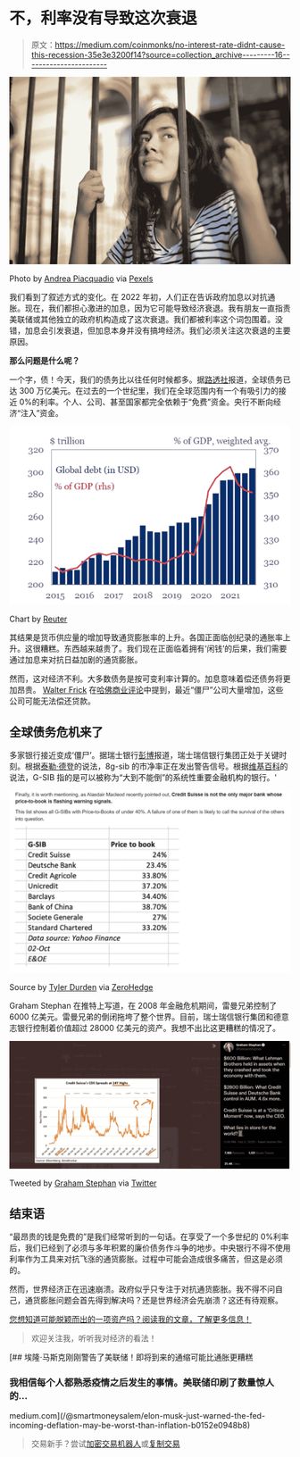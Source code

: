 # 不，利率没有导致这次衰退

> 原文：<https://medium.com/coinmonks/no-interest-rate-didnt-cause-this-recession-35e3e3200f14?source=collection_archive---------16----------------------->

![](img/bd64f6f76c6a27e836f298608b6bee96.png)

Photo by [Andrea Piacquadio](https://www.pexels.com/photo/sad-isolated-young-woman-looking-away-through-fence-with-hope-3808803/) via [Pexels](https://www.pexels.com/)

我们看到了叙述方式的变化。在 2022 年初，人们正在告诉政府加息以对抗通胀。现在，我们都担心激进的加息，因为它可能导致经济衰退。我有朋友一直指责美联储或其他独立的政府机构造成了这次衰退。我们都被利率这个词包围着。没错，加息会引发衰退，但加息本身并没有搞垮经济。我们必须关注这次衰退的主要原因。

**那么问题是什么呢？**

一个字，债！今天，我们的债务比以往任何时候都多。据[路透社](https://www.reuters.com/markets/europe/emerging-markets-drive-global-debt-record-303-trillion-iif-2022-02-23/)报道，全球债务已达 300 万亿美元。在过去的一个世纪里，我们在全球范围内有一个有吸引力的接近 0%的利率。个人、公司、甚至国家都完全依赖于“免费”资金。央行不断向经济“注入”资金。

![](img/a19bc1a86a82ef453796c17661203289.png)

Chart by [Reuter](https://www.reuters.com/markets/europe/emerging-markets-drive-global-debt-record-303-trillion-iif-2022-02-23/)

其结果是货币供应量的增加导致通货膨胀率的上升。各国正面临创纪录的通胀率上升。这很糟糕。东西越来越贵了。我们现在正面临着拥有‘闲钱’的后果，我们需要通过加息来对抗日益加剧的通货膨胀。

然而，这对经济不利。大多数债务是按可变利率计算的。加息意味着偿还债务将更加昂贵。 [Walter Frick](https://hbr.org/2022/09/can-zombie-firms-survive-rising-interest-rates) 在[哈佛商业评论](https://hbr.org/)中提到，最近“僵尸”公司大量增加，这些公司可能无法偿还贷款。

## 全球债务危机来了

多家银行接近变成‘僵尸’。据瑞士银行[彭博](https://www.bloomberg.com/news/articles/2022-09-30/credit-suisse-ceo-says-firm-at-critical-moment-sees-strength?leadSource=uverify%20wall)报道，瑞士瑞信银行集团正处于关键时刻。根据[泰勒·德登](https://www.zerohedge.com/markets/credit-suisse-ceo-touts-strong-liquidity-positionagain-market-says-nein)的说法，8g-sib 的市净率正在发出警告信号。根据[维基百科](https://en.wikipedia.org/wiki/List_of_systemically_important_banks)的说法，G-SIB 指的是可以被称为“大到不能倒”的系统性重要金融机构的银行。'

![](img/eb40ecd6f5fe406eca89be7fe258ea84.png)

Source by [Tyler Durden](https://www.zerohedge.com/markets/credit-suisse-ceo-touts-strong-liquidity-positionagain-market-says-nein) via [ZeroHedge](https://www.zerohedge.com/)

Graham Stephan 在推特上写道，在 2008 年金融危机期间，雷曼兄弟控制了 6000 亿美元。雷曼兄弟的倒闭拖垮了整个世界。目前，瑞士瑞信银行集团和德意志银行控制着价值超过 28000 亿美元的资产。我想不出比这更糟糕的情况了。

![](img/bda6588d098cb2e8b63376636368d348.png)

Tweeted by [Graham Stephan](https://twitter.com/GrahamStephan/status/1576601663477059585) via [Twitter](https://twitter.com/home)

## 结束语

“最昂贵的钱是免费的”是我们经常听到的一句话。在享受了一个多世纪的 0%利率后，我们已经到了必须与多年积累的廉价债务作斗争的地步。中央银行不得不使用利率作为工具来对抗飞涨的通货膨胀。过程中可能会造成很多痛苦，但这是必须的。

然而，世界经济正在迅速崩溃。政府似乎只专注于对抗通货膨胀。我不得不问自己，通货膨胀问题会首先得到解决吗？还是世界经济会先崩溃？这还有待观察。

[您想知道可能脱颖而出的一项资产吗？阅读我的文章，了解更多信息！](/coinmonks/3-reasons-why-bitcoin-is-extremely-bullish-right-now-e270846de6d6)

> 欢迎关注我，听听我对经济的看法！

[](/@smartmoneysalem/elon-musk-just-warned-the-fed-incoming-deflation-may-be-worst-than-inflation-b0152e0948b8) [## 埃隆·马斯克刚刚警告了美联储！即将到来的通缩可能比通胀更糟糕

### 我相信每个人都熟悉疫情之后发生的事情。美联储印刷了数量惊人的…

medium.com](/@smartmoneysalem/elon-musk-just-warned-the-fed-incoming-deflation-may-be-worst-than-inflation-b0152e0948b8) 

> 交易新手？尝试[加密交易机器人](/coinmonks/crypto-trading-bot-c2ffce8acb2a)或[复制交易](/coinmonks/top-10-crypto-copy-trading-platforms-for-beginners-d0c37c7d698c)